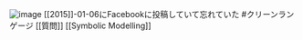 
![image](https://gyazo.com/d618043faaae90ead252e28bc5d3f7bd/thumb/1000)
[[2015]]-01-06にFacebookに投稿していて忘れていた
#クリーンランゲージ
[[質問]]
[[Symbolic Modelling]]
